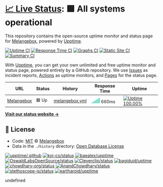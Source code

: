 # [📈 Live Status](https://status.melangebox.com): <!--live status--> **🟩 All systems operational**

This repository contains the open-source uptime monitor and status page for [Melangebox](https://melangebox.com), powered by [Upptime](https://github.com/upptime/upptime).

[![Uptime CI](https://github.com/koj-co/upptime/workflows/Uptime%20CI/badge.svg)](https://github.com/koj-co/upptime/actions?query=workflow%3A%22Uptime+CI%22)
[![Response Time CI](https://github.com/koj-co/upptime/workflows/Response%20Time%20CI/badge.svg)](https://github.com/koj-co/upptime/actions?query=workflow%3A%22Response+Time+CI%22)
[![Graphs CI](https://github.com/koj-co/upptime/workflows/Graphs%20CI/badge.svg)](https://github.com/koj-co/upptime/actions?query=workflow%3A%22Graphs+CI%22)
[![Static Site CI](https://github.com/koj-co/upptime/workflows/Static%20Site%20CI/badge.svg)](https://github.com/koj-co/upptime/actions?query=workflow%3A%22Static+Site+CI%22)
[![Summary CI](https://github.com/koj-co/upptime/workflows/Summary%20CI/badge.svg)](https://github.com/koj-co/upptime/actions?query=workflow%3A%22Summary+CI%22)

With [Upptime](https://upptime.js.org), you can get your own unlimited and free uptime monitor and status page, powered entirely by a GitHub repository. We use [Issues](https://github.com/Melangebox/status/issues) as incident reports, [Actions](https://github.com/Melangebox/status/actions) as uptime monitors, and [Pages](https://status.melangebox.com) for the status page.

<!--start: status pages-->
<!-- This summary is generated by Upptime (https://github.com/upptime/upptime) -->
<!-- Do not edit this manually, your changes will be overwritten -->

| URL                                  | Status | History                                                                                      | Response Time                                                                   | Uptime                                                                                                                                                                                                             |
| ------------------------------------ | ------ | -------------------------------------------------------------------------------------------- | ------------------------------------------------------------------------------- | ------------------------------------------------------------------------------------------------------------------------------------------------------------------------------------------------------------------ |
| [Melangebox](https://melangebox.com) | 🟩 Up  | [melangebox.yml](https://github.com/Melangebox/status/commits/master/history/melangebox.yml) | <img alt="Response time graph" src="./graphs/melangebox.png" height="20"> 660ms | [![Uptime 100.00%](https://img.shields.io/endpoint?url=https%3A%2F%2Fraw.githubusercontent.com%2FMelangebox%2Fstatus%2Fmaster%2Fapi%2Fmelangebox%2Fuptime.json)](https://status.melangebox.com/history/melangebox) |

<!--end: status pages-->

[**Visit our status website →**](https://status.melangebox.com)

## 📄 License

- Code: [MIT](./LICENSE) © [Melangebox](https://melangebox.com)
- Data in the `./history` directory: [Open Database License](https://opendatacommons.org/licenses/odbl/1-0/)
<!-- start: readme-repos-list -->
<!-- This list is auto-generated using koj-co/readme-repos-list -->
<!-- Do not edit this list manually, your changes will be overwritten -->
[![upptime/.github](https://images.weserv.nl/?url=avatars0.githubusercontent.com%2Fu%2F72692977%3Fv%3D4&h=50&w=50&fit=cover&mask=circle&maxage=7d)](https://upptime.js.org)
[![koj-co/status](https://images.weserv.nl/?url=avatars3.githubusercontent.com%2Fu%2F65495851%3Fv%3D4&h=50&w=50&fit=cover&mask=circle&maxage=7d)](https://status.koj.co)
[![baealex/upptime](https://images.weserv.nl/?url=avatars1.githubusercontent.com%2Fu%2F35596687%3Fv%3D4&h=50&w=50&fit=cover&mask=circle&maxage=7d)](https://status.blex.me)
[![OswaldLabsOpenSource/status](https://images.weserv.nl/?url=avatars3.githubusercontent.com%2Fu%2F21421587%3Fv%3D4&h=50&w=50&fit=cover&mask=circle&maxage=7d)](https://status.oswaldlabs.com)
[![Cleverclip/status](https://images.weserv.nl/?url=avatars1.githubusercontent.com%2Fu%2F60980904%3Fv%3D4&h=50&w=50&fit=cover&mask=circle&maxage=7d)](https://cleverclip.github.io/status/)
[![bagiduid/uptime](https://images.weserv.nl/?url=avatars2.githubusercontent.com%2Fu%2F72654797%3Fv%3D4&h=50&w=50&fit=cover&mask=circle&maxage=7d)](https://status.bagidu.id)
[![chowdhary-org/status](https://images.weserv.nl/?url=avatars0.githubusercontent.com%2Fu%2F68894094%3Fv%3D4&h=50&w=50&fit=cover&mask=circle&maxage=7d)](https://chowdhary-org.github.io/status/)
[![AnandChowdhary/status](https://images.weserv.nl/?url=avatars3.githubusercontent.com%2Fu%2F2841780%3Fv%3D4&h=50&w=50&fit=cover&mask=circle&maxage=7d)](https://anandchowdhary.github.io/status/)
[![stethoscope-js/status](https://images.weserv.nl/?url=avatars3.githubusercontent.com%2Fu%2F71249357%3Fv%3D4&h=50&w=50&fit=cover&mask=circle&maxage=7d)](https://stethoscope-js.github.io/status/)
[![eartharoid/upptime](https://images.weserv.nl/?url=avatars1.githubusercontent.com%2Fu%2F20905071%3Fv%3D4&h=50&w=50&fit=cover&mask=circle&maxage=7d)](https://status.eartharoid.me)
<!-- end: readme-repos-list -->undefined